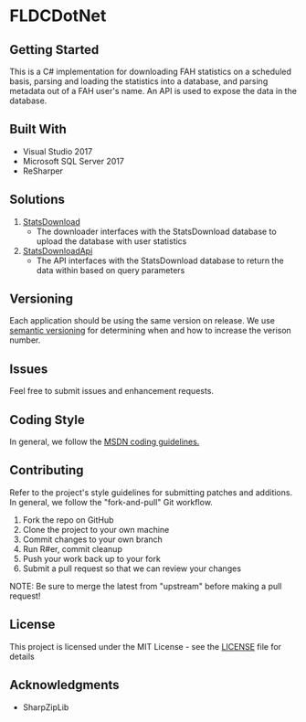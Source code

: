 # FLDCDotNet

## Getting Started

This is a C# implementation for downloading FAH statistics on a scheduled basis, parsing and loading the statistics into a database, and parsing metadata out of a FAH user's name. An API is used to expose the data in the database.

## Built With

* Visual Studio 2017
* Microsoft SQL Server 2017
* ReSharper

## Solutions

1. [StatsDownload](StatsDownload.ReadMe.md)
	* The downloader interfaces with the StatsDownload database to upload the database with user statistics
2. [StatsDownloadApi](StatsDownloadApi.ReadMe.md)
	* The API interfaces with the StatsDownload database to return the data within based on query parameters

## Versioning

Each application should be using the same version on release. We use [semantic versioning](https://semver.org/) for determining when and how to increase the verison number.

## Issues

Feel free to submit issues and enhancement requests.

## Coding Style

In general, we follow the [MSDN coding guidelines.](https://docs.microsoft.com/en-us/dotnet/csharp/programming-guide/inside-a-program/coding-conventions)

## Contributing

Refer to the project's style guidelines for submitting patches and additions. In general, we follow the "fork-and-pull" Git workflow.

1. Fork the repo on GitHub
2. Clone the project to your own machine
3. Commit changes to your own branch
4. Run R#er, commit cleanup
5. Push your work back up to your fork
6. Submit a pull request so that we can review your changes

NOTE: Be sure to merge the latest from "upstream" before making a pull request!

## License

This project is licensed under the MIT License - see the [LICENSE](../LICENSE) file for details

## Acknowledgments

* SharpZipLib
